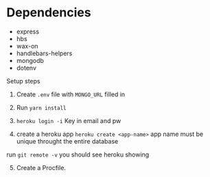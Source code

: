 # Dependencies

* express
* hbs
* wax-on
* handlebars-helpers
* mongodb
* dotenv


Setup steps
1. Create `.env` file with `MONGO_URL` filled in

2. Run `yarn install`

3. `heroku login -i` Key in email and pw 

4. create a heroku app `heroku create <app-name>`  app name must be unique throught the entire database

run `git remote -v` you should see heroku showing

5. Create a Procfile. 